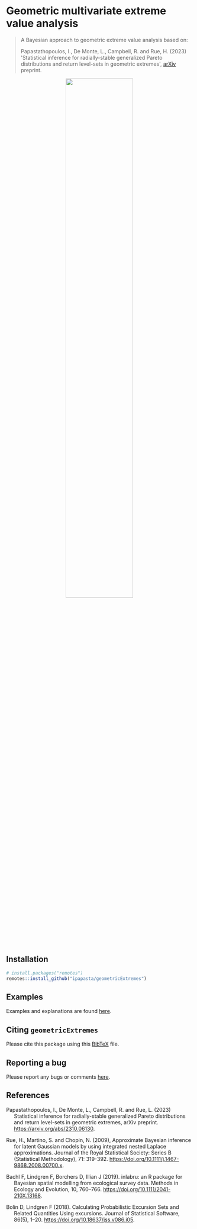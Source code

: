 # Geometric multivariate extreme value analysis 

> A Bayesian approach to geometric extreme value analysis based on:
>
> Papastathopoulos, I., De Monte, L., Campbell, R. and Rue, H. (2023) 'Statistical inference for radially-stable generalized Pareto distributions and return level-sets in geometric extremes', [arXiv](https://arxiv.org/abs/2310.06130) preprint.

<p align="center"><img src="/figures/GaussCop_LapMargins.gif" width="60%" height="60%"/> </p>



## Installation
``` r
# install.packages("remotes")
remotes::install_github("ipapasta/geometricExtremes")
```

## Examples

Examples and explanations are found [here](EXAMPLES.md).

## Citing $`\texttt{geometricExtremes}`$

Please cite this package using this [BibTeX](Citation.bib) file.

## Reporting a bug

Please report any bugs or comments [here](https://github.com/ipapasta/geometricExtremes/issues).

## References

<div id="refs" class="references csl-bib-body hanging-indent"
line-spacing="2">

<div id="ref-Papastathopoulos2023" class="csl-entry">

Papastathopoulos, I., De Monte, L., Campbell, R. and Rue, L. (2023) Statistical inference for radially-stable generalized Pareto distributions and return level-sets in geometric extremes, arXiv preprint. <https://arxiv.org/abs/2310.06130>. 

</div>

<div id="ref-Rueetal2009" class="csl-entry">

Rue, H., Martino, S. and Chopin, N. (2009), Approximate Bayesian inference for latent Gaussian models by using integrated nested Laplace approximations. Journal of the Royal Statistical Society: Series B (Statistical Methodology), 71: 319-392. <https://doi.org/10.1111/j.1467-9868.2008.00700.x>.

</div>

<div id="ref-BachletAl2019" class="csl-entry">

Bachl F, Lindgren F, Borchers D, Illian J (2019). inlabru: an R package for Bayesian spatial modelling from ecological survey data. Methods in Ecology and Evolution, 10, 760–766. <https://doi.org/10.1111/2041-210X.13168>.

</div>

<div id="ref-BolinLindgren2018" class="csl-entry">

Bolin D, Lindgren F (2018). Calculating Probabilistic Excursion Sets and Related Quantities Using excursions. Journal of Statistical Software, 86(5), 1–20. <https://doi.org/10.18637/jss.v086.i05>.

</div>

</div>
